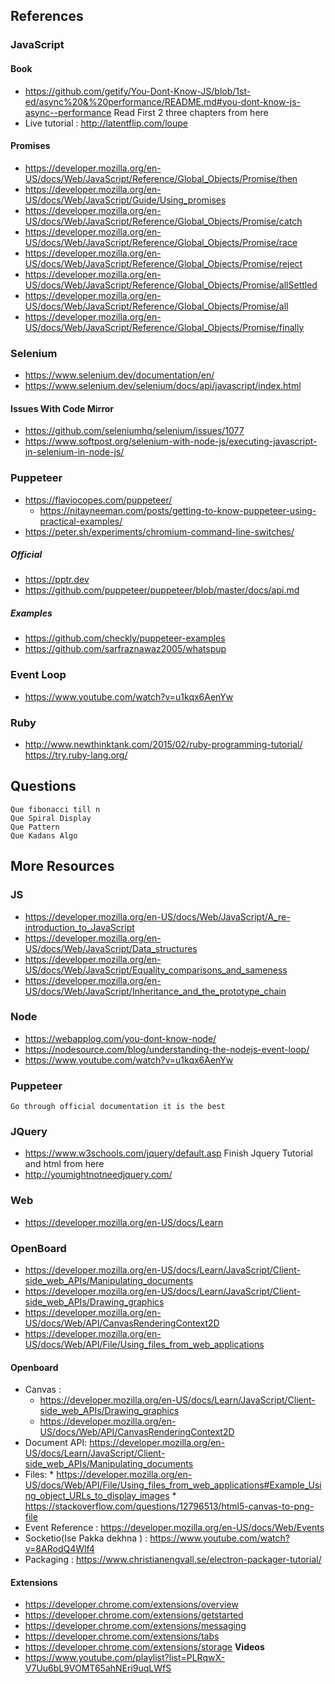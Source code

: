 ## References
### JavaScript
#### Book
  * https://github.com/getify/You-Dont-Know-JS/blob/1st-ed/async%20&%20performance/README.md#you-dont-know-js-async--performance
    Read First 2 three chapters from here
  * Live tutorial : http://latentflip.com/loupe
#### Promises
  * https://developer.mozilla.org/en-US/docs/Web/JavaScript/Reference/Global_Objects/Promise/then
  * https://developer.mozilla.org/en-US/docs/Web/JavaScript/Guide/Using_promises
  * https://developer.mozilla.org/en-US/docs/Web/JavaScript/Reference/Global_Objects/Promise/catch
  * https://developer.mozilla.org/en-US/docs/Web/JavaScript/Reference/Global_Objects/Promise/race
  * https://developer.mozilla.org/en-US/docs/Web/JavaScript/Reference/Global_Objects/Promise/reject
  * https://developer.mozilla.org/en-US/docs/Web/JavaScript/Reference/Global_Objects/Promise/allSettled
  * https://developer.mozilla.org/en-US/docs/Web/JavaScript/Reference/Global_Objects/Promise/all
  * https://developer.mozilla.org/en-US/docs/Web/JavaScript/Reference/Global_Objects/Promise/finally
### Selenium
  * https://www.selenium.dev/documentation/en/
  * https://www.selenium.dev/selenium/docs/api/javascript/index.html
#### **Issues With Code Mirror** 
  * https://github.com/seleniumhq/selenium/issues/1077
  * https://www.softpost.org/selenium-with-node-js/executing-javascript-in-selenium-in-node-js/
### Puppeteer  
  * https://flaviocopes.com/puppeteer/
	* https://nitayneeman.com/posts/getting-to-know-puppeteer-using-practical-examples/
  * https://peter.sh/experiments/chromium-command-line-switches/
 ##### **Official**
  * https://pptr.dev
  * https://github.com/puppeteer/puppeteer/blob/master/docs/api.md
 ##### **Examples**
  * https://github.com/checkly/puppeteer-examples
  * https://github.com/sarfraznawaz2005/whatspup
  ### Event Loop
  * https://www.youtube.com/watch?v=u1kqx6AenYw
  ### Ruby
  * http://www.newthinktank.com/2015/02/ruby-programming-tutorial/
  https://try.ruby-lang.org/
  ## Questions
    Que fibonacci till n
    Que Spiral Display
    Que Pattern
    Que Kadans Algo    
  ## More Resources
  ### JS
 *  https://developer.mozilla.org/en-US/docs/Web/JavaScript/A_re-introduction_to_JavaScript
 * https://developer.mozilla.org/en-US/docs/Web/JavaScript/Data_structures
 *  https://developer.mozilla.org/en-US/docs/Web/JavaScript/Equality_comparisons_and_sameness
 *  https://developer.mozilla.org/en-US/docs/Web/JavaScript/Inheritance_and_the_prototype_chain
  ### Node
  * https://webapplog.com/you-dont-know-node/
  * https://nodesource.com/blog/understanding-the-nodejs-event-loop/
  * https://www.youtube.com/watch?v=u1kqx6AenYw
 ### Puppeteer
    Go through official documentation it is the best
 ### JQuery
  * https://www.w3schools.com/jquery/default.asp
    Finish Jquery Tutorial and html from here 
  * http://youmightnotneedjquery.com/
### Web
* https://developer.mozilla.org/en-US/docs/Learn
### OpenBoard
* https://developer.mozilla.org/en-US/docs/Learn/JavaScript/Client-side_web_APIs/Manipulating_documents
* https://developer.mozilla.org/en-US/docs/Learn/JavaScript/Client-side_web_APIs/Drawing_graphics
* https://developer.mozilla.org/en-US/docs/Web/API/CanvasRenderingContext2D
* https://developer.mozilla.org/en-US/docs/Web/API/File/Using_files_from_web_applications
#### Openboard
  *  Canvas :
      * https://developer.mozilla.org/en-US/docs/Learn/JavaScript/Client-side_web_APIs/Drawing_graphics
      * https://developer.mozilla.org/en-US/docs/Web/API/CanvasRenderingContext2D
  * Document API:  https://developer.mozilla.org/en-US/docs/Learn/JavaScript/Client-side_web_APIs/Manipulating_documents
  *  Files: 
    * https://developer.mozilla.org/en-US/docs/Web/API/File/Using_files_from_web_applications#Example_Using_object_URLs_to_display_images
    * https://stackoverflow.com/questions/12796513/html5-canvas-to-png-file
  * Event Reference : https://developer.mozilla.org/en-US/docs/Web/Events
  *  Socketio(Ise Pakka dekhna ) : https://www.youtube.com/watch?v=8ARodQ4Wlf4
  *  Packaging : https://www.christianengvall.se/electron-packager-tutorial/  
#### Extensions
  * https://developer.chrome.com/extensions/overview
  * https://developer.chrome.com/extensions/getstarted
  * https://developer.chrome.com/extensions/messaging
  * https://developer.chrome.com/extensions/tabs
  * https://developer.chrome.com/extensions/storage
**Videos** 
* https://www.youtube.com/playlist?list=PLRqwX-V7Uu6bL9VOMT65ahNEri9uqLWfS
